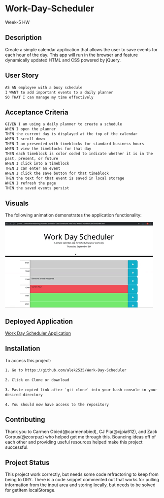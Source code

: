 # Work-Day-Scheduler
Week-5 HW

## Description

Create a simple calendar application that allows the user to save events for each hour of the day. This app will run in the browser and feature dynamically updated HTML and CSS powered by jQuery.

## User Story

```
AS AN employee with a busy schedule
I WANT to add important events to a daily planner
SO THAT I can manage my time effectively
```

## Acceptance Criteria

```
GIVEN I am using a daily planner to create a schedule
WHEN I open the planner
THEN the current day is displayed at the top of the calendar
WHEN I scroll down
THEN I am presented with timeblocks for standard business hours
WHEN I view the timeblocks for that day
THEN each timeblock is color coded to indicate whether it is in the past, present, or future
WHEN I click into a timeblock
THEN I can enter an event
WHEN I click the save button for that timeblock
THEN the text for that event is saved in local storage
WHEN I refresh the page
THEN the saved events persist
```

## Visuals

The following animation demonstrates the application functionality:

![day planner demo](./Assets/05-third-party-apis-homework-demo.gif)

## Deployed Application

[Work Day Scheduler Application](https://alek2535.github.io/Work-Day-Scheduler/)

## Installation

To access this project:

```
1. Go to https://github.com/alek2535/Work-Day-Scheduler

2. Click on Clone or download

3. Paste copied link after `git clone` into your bash console in your desired directory

4. You should now have access to the repository
```

## Contributing

Thank you to Carmen Obied(@carmenobied), CJ Pia(@cjpia612), and Zack Corpus(@zcorpuz) who helped get me through this. Bouncing ideas off of each other and providing useful resources helped make this project successful.

## Project Status

This project work correctly, but needs some code refractoring to keep from being to DRY. There is a code snippet commented out that works for pulling information from the input area and storing locally, but needs to be solved for getItem localStorage. 

